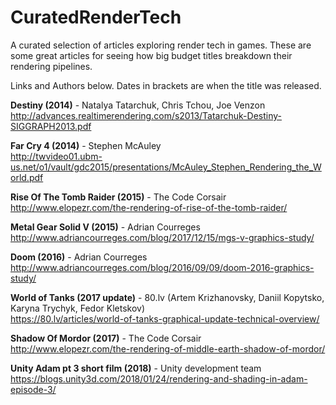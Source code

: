 # CuratedRenderTech
A curated selection of articles exploring render tech in games.
These are some great articles for seeing how big budget titles breakdown their rendering pipelines.  

Links and Authors below. Dates in brackets are when the title was released.

**Destiny (2014)** - Natalya Tatarchuk, Chris Tchou, Joe Venzon\
http://advances.realtimerendering.com/s2013/Tatarchuk-Destiny-SIGGRAPH2013.pdf

**Far Cry 4 (2014)** - Stephen McAuley\
http://twvideo01.ubm-us.net/o1/vault/gdc2015/presentations/McAuley_Stephen_Rendering_the_World.pdf

**Rise Of The Tomb Raider (2015)** - The Code Corsair\
http://www.elopezr.com/the-rendering-of-rise-of-the-tomb-raider/

**Metal Gear Solid V (2015)** - Adrian Courreges\
http://www.adriancourreges.com/blog/2017/12/15/mgs-v-graphics-study/

**Doom (2016)** - Adrian Courreges\
http://www.adriancourreges.com/blog/2016/09/09/doom-2016-graphics-study/

**World of Tanks (2017 update)** - 80.lv (Artem Krizhanovsky, Daniil Kopytsko, Karyna Trychyk, Fedor Kletskov)\
https://80.lv/articles/world-of-tanks-graphical-update-technical-overview/

**Shadow Of Mordor (2017)** - The Code Corsair\
http://www.elopezr.com/the-rendering-of-middle-earth-shadow-of-mordor/

**Unity Adam pt 3 short film (2018)** - Unity development team\
https://blogs.unity3d.com/2018/01/24/rendering-and-shading-in-adam-episode-3/
